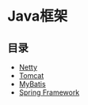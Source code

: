 #   Java框架

##  目录
-   [Netty](netty/README.md)
-   [Tomcat](tomcat/README.md)
-   [MyBatis](mybatis/README.md)
-   [Spring Framework](springf/README.md)

